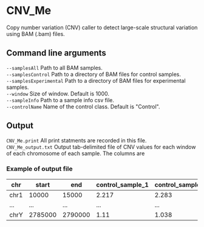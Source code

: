 # CNV_Me
Copy number variation (CNV) caller to detect large-scale structural variation using BAM (.bam) files.

## Command line arguments
`--samplesAll` <path> Path to all BAM samples. <br>
`--samplesControl` <path> Path to a directory of BAM files for control samples. <br>
`--samplesExperimental` <path> Path to a directory of BAM files for experimental samples. <br>
`--window` <int> Size of window. Default is 1000. <br>
`--sampleInfo` <path> Path to a sample info csv file. <br>
`--controlName` <str> Name of the control class. Default is "Control".

## Output
`CNV_Me.print` All print statments are recorded in this file. <br>
`CNV_Me_output.txt` Output tab-delimited file of CNV values for each window of each chromosome of each sample. The columns are 

### Example of output file
| chr | start | end | control_sample_1 | control_sample_2 | experimental_sample_1 | experimental_sample_2 |
| --------------- | --------------- | --------------- | --------------- | --------------- | --------------- | --------------- |
| chr1 | 10000 | 15000 | 2.217 | 2.283 | 1.627 | 1.504 |
| ... | ... | ... | ... | ... | ... | ... |
| chrY | 2785000 | 2790000 | 1.11 |	1.038 | 1.054	| 0.814|

